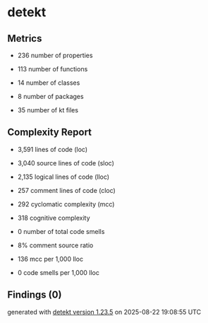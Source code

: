 # detekt

## Metrics

* 236 number of properties

* 113 number of functions

* 14 number of classes

* 8 number of packages

* 35 number of kt files

## Complexity Report

* 3,591 lines of code (loc)

* 3,040 source lines of code (sloc)

* 2,135 logical lines of code (lloc)

* 257 comment lines of code (cloc)

* 292 cyclomatic complexity (mcc)

* 318 cognitive complexity

* 0 number of total code smells

* 8% comment source ratio

* 136 mcc per 1,000 lloc

* 0 code smells per 1,000 lloc

## Findings (0)

generated with [detekt version 1.23.5](https://detekt.dev/) on 2025-08-22 19:08:55 UTC
